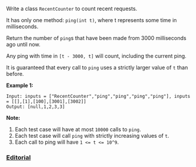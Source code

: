 Write a class `RecentCounter` to count recent requests.

It has only one method: `ping(int t)`, where t represents some time in milliseconds.

Return the number of `ping`s that have been made from 3000 milliseconds ago until now.

Any ping with time in `[t - 3000, t]` will count, including the current ping.

It is guaranteed that every call to `ping` uses a strictly larger value of `t` than before.

 

**Example 1:**

```
Input: inputs = ["RecentCounter","ping","ping","ping","ping"], inputs = [[],[1],[100],[3001],[3002]]
Output: [null,1,2,3,3]
```

 

**Note:**

1. Each test case will have at most `10000` calls to `ping`.
2. Each test case will call `ping` with strictly increasing values of `t`.
3. Each call to ping will have `1 <= t <= 10^9`.

### [Editorial](https://leetcode.com/articles/number-of-recent-calls/)
